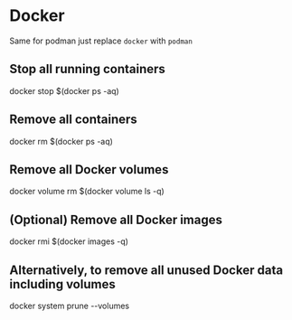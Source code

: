 # Docker

Same for podman just replace `docker` with `podman`

## Stop all running containers
docker stop $(docker ps -aq)

## Remove all containers
docker rm $(docker ps -aq)

## Remove all Docker volumes
docker volume rm $(docker volume ls -q)

## (Optional) Remove all Docker images
docker rmi $(docker images -q)

## Alternatively, to remove all unused Docker data including volumes
docker system prune --volumes